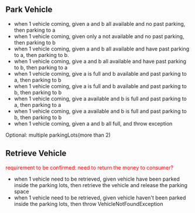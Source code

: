 ## Park Vehicle

- when 1 vehicle coming, given a and b all available and no past parking, then parking to a
- when 1 vehicle coming, given only a not available and no past parking, then parking to b
- when 1 vehicle coming, given a and b all available and have past parking to a, then parking to b. 
- when 1 vehicle coming, give a and b all available and have past parking to b, then parking to a 
- when 1 vehicle coming, give a is full and b available and past parking to a, then parking to b 
- when 1 vehicle coming, give a is full and b available and past parking to b, then parking to b 
- when 1 vehicle coming, give a available and b is full and past parking to a, then parking to a 
- when 1 vehicle coming, give a available and b is full and past parking to b, then parking to b 
- when 1 vehicle coming, given a and b all full, and throw exception

Optional: multiple parkingLots(more than 2)

## Retrieve Vehicle

<span style="color:red">
requirement to be confirmed: need to return the money to consumer?
</span>

- when 1 vehicle need to be retrieved, given vehicle have been parked inside the parking lots, 
then retrieve the vehicle and release the parking space
- when 1 vehicle need to be retrieved, given vehicle haven't been parked inside the parking lots, 
then throw VehicleNotFoundException



